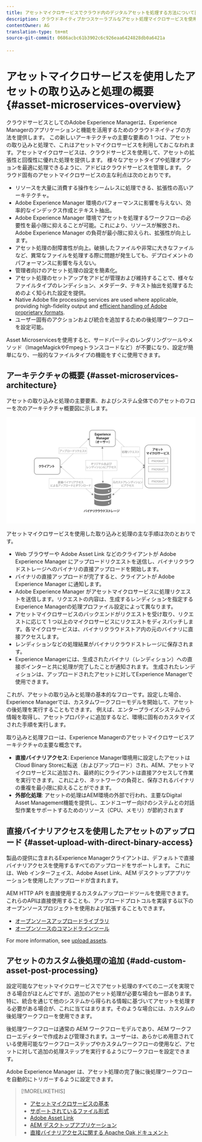```yaml
---
title: アセットマイクロサービスでクラウド内のデジタルアセットを処理する方法について説明します。
description: クラウドネイティブかつスケーラブルなアセット処理マイクロサービスを使用して、デジタルアセットを処理します。
contentOwner: AG
translation-type: tm+mt
source-git-commit: 0686acbc61b3902c6c926eaa6424828db0a6421a

---
```



# アセットマイクロサービスを使用したアセットの取り込みと処理の概要 {#asset-microservices-overview}

<!--
First half of content at https://git.corp.adobe.com/aklimets/project-nui/blob/master/docs/Project-Nui-Asset-Compute-Service.md is useful for this article.
TBD: Post-GA we will provide detailed information at \help\assets\asset-microservices-configure-and-use.md. However, for GA, all information is added, in short, in this article.
-->

クラウドサービスとしてのAdobe Experience Managerは、Experience Managerのアプリケーションと機能を活用するためのクラウドネイティブの方法を提供します。 この新しいアーキテクチャの主要な要素の 1 つは、アセットの取り込みと処理で、これはアセットマイクロサービスを利用しておこなわれます。アセットマイクロサービスは、クラウドサービスを使用して、アセットの拡張性と回復性に優れた処理を提供します。 様々なアセットタイプや処理オプションを最適に処理できるように、アドビはクラウドサービスを管理します。 クラウド固有のアセットマイクロサービスの主な利点は次のとおりです。

* リソースを大量に消費する操作をシームレスに処理できる、拡張性の高いアーキテクチャ。
* Adobe Experience Manager 環境のパフォーマンスに影響を与えない、効率的なインデックス作成とテキスト抽出。
* Adobe Experience Manager 環境でアセットを処理するワークフローの必要性を最小限に抑えることが可能。これにより、リソースが解放され、Adobe Experience Manager の負荷が最小限に抑えられ、拡張性が向上します。
* アセット処理の耐障害性が向上。破損したファイルや非常に大きなファイルなど、異常なファイルを処理する際に問題が発生しても、デプロイメントのパフォーマンスに影響を与えない。
* 管理者向けのアセット処理の設定を簡素化。
* アセット処理のセットアップをアドビが管理および維持することで、様々なファイルタイプのレンディション、メタデータ、テキスト抽出を処理するためのよく知られた設定を提供。
* Native Adobe file processing services are used where applicable, providing high-fidelity output and [efficient handling of Adobe proprietary formats](file-format-support.md).
* ユーザー固有のアクションおよび統合を追加するための後処理ワークフローを設定可能。

Asset Microservicesを使用すると、サードパーティのレンダリングツールやメソッド（ImageMagickやFmpegトランスコードなど）が不要になり、設定が簡単になり、一般的なファイルタイプの機能をすぐに使用できます。

## アーキテクチャの概要 {#asset-microservices-architecture}

アセットの取り込みと処理の主要要素、およびシステム全体でのアセットのフローを次のアーキテクチャ概要図に示します。

<!-- Proposed DRAFT diagram for asset microservices overview - see section "Asset processing - high-level diagram" in the PPTX deck

https://adobe-my.sharepoint.com/personal/gklebus_adobe_com/_layouts/15/guestaccess.aspx?guestaccesstoken=jexDC5ZnepXSt6dTPciH66TzckS1BPEfdaZuSgHugL8%3D&docid=2_1ec37f0bd4cc74354b4f481cd420e07fc&rev=1&e=CdgElS
-->

![アセットマイクロサービスを使用したアセットの取り込みと処理](assets/asset-microservices-overview.png "")

アセットマイクロサービスを使用した取り込みと処理の主な手順は次のとおりです。

* Web ブラウザーや Adobe Asset Link などのクライアントが Adobe Experience Manager にアップロードリクエストを送信し、バイナリクラウドストレージへのバイナリの直接アップロードを開始します。
* バイナリの直接アップロードが完了すると、クライアントが Adobe Experience Manager に通知します。
* Adobe Experience Manager がアセットマイクロサービスに処理リクエストを送信します。リクエストの内容は、生成するレンディションを指定するExperience Managerの処理プロファイル設定によって異なります。
* アセットマイクロサービスのバックエンドがリクエストを受け取り、リクエストに応じて 1 つ以上のマイクロサービスにリクエストをディスパッチします。各マイクロサービスは、バイナリクラウドストア内の元のバイナリに直接アクセスします。
* レンディションなどの処理結果がバイナリクラウドストレージに保存されます。
* Experience Managerには、生成されたバイナリ（レンディション）への直接ポインターと共に処理が完了したことが通知されます。 生成されたレンディションは、アップロードされたアセットに対してExperience Managerで使用できます。

これが、アセットの取り込みと処理の基本的なフローです。設定した場合、Experience Managerでは、カスタムワークフローモデルを開始して、アセットの後処理を実行することもできます。 例えば、エンタープライズシステムから情報を取得し、アセットプロパティに追加するなど、環境に固有のカスタマイズされた手順を実行します。

取り込みと処理フローは、Experience Managerのアセットマイクロサービスアーキテクチャの主要な概念です。

* **直接バイナリアクセス**: Experience Manager環境用に設定したアセットはCloud Binary Storeに転送（およびアップロード）され、AEM、アセットマイクロサービスに追加され、最終的にクライアントは直接アクセスして作業を実行できます。 これにより、ネットワークの負荷と、保存されるバイナリの重複を最小限に抑えることができます。
* **外部化処理**: アセットの処理はAEM環境の外部で行われ、主要なDigital Asset Management機能を提供し、エンドユーザー向けのシステムとの対話型作業をサポートするためのリソース（CPU、メモリ）が節約されます

## 直接バイナリアクセスを使用したアセットのアップロード {#asset-upload-with-direct-binary-access}

製品の提供に含まれるExperience Managerクライアントは、デフォルトで直接バイナリアクセスを使用するすべてのアップロードをサポートします。 これには、Web インターフェイス、Adobe Asset Link、AEM デスクトップアプリケーションを使用したアップロードが含まれます。

AEM HTTP API を直接使用するカスタムアップロードツールを使用できます。これらのAPIは直接使用することも、アップロードプロトコルを実装する以下のオープンソースプロジェクトを使用および拡張することもできます。

* [オープンソースアップロードライブラリ](https://github.com/adobe/aem-upload)
* [オープンソースのコマンドラインツール](https://github.com/adobe/aio-cli-plugin-aem)

For more information, see [upload assets](add-assets.md).

## アセットのカスタム後処理の追加 {#add-custom-asset-post-processing}

設定可能なアセットマイクロサービスでアセット処理のすべてのニーズを実現できる場合がほとんどですが、追加のアセット処理が必要な場合も一部あります。特に、統合を通じて他のシステムから得られる情報に基づいてアセットを処理する必要がある場合が、これに当てはまります。そのような場合には、カスタムの後処理ワークフローを使用できます。

後処理ワークフローは通常の AEM ワークフローモデルであり、AEM ワークフローエディターで作成および管理されます。ユーザーは、あらかじめ用意されている使用可能なワークフローステップやカスタムワークフローの使用など、アセットに対して追加の処理ステップを実行するようにワークフローを設定できます。

Adobe Experience Manager は、アセット処理の完了後に後処理ワークフローを自動的にトリガーするように設定できます。

<!-- TBD asgupta, Engg: Create some asset-microservices-data-flow-diagram.
-->

>[!MORELIKETHIS]
>
>* [アセットマイクロサービスの基本](asset-microservices-configure-and-use.md)
>* [サポートされているファイル形式](file-format-support.md)
>* [Adobe Asset Link](https://helpx.adobe.com/jp/enterprise/using/adobe-asset-link.html)
>* [AEM デスクトップアプリケーション](https://docs.adobe.com/content/help/ja-JP/experience-manager-desktop-app/using/introduction.html)
>* [直接バイナリアクセスに関する Apache Oak ドキュメント](https://jackrabbit.apache.org/oak/docs/features/direct-binary-access.html)

